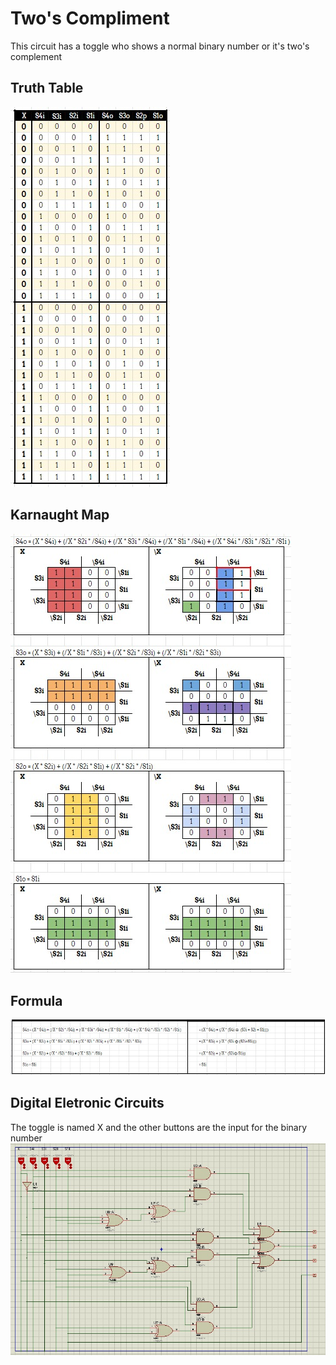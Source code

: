 # Two's Compliment
This circuit has a toggle who shows a normal binary number or it's two's complement

## Truth Table
![Truth Table](images/truth-table.jpeg)

## Karnaught Map
![Karnaught Map](images/karnaugh-map.jpeg)

## Formula
![Formula](images/formulas.jpeg)

## Digital Eletronic Circuits
The toggle is named X and the other buttons are the input for the binary number
![Digital Eletronic Circuits](images/circuit.jpeg)
